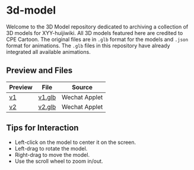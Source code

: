 # 3d-model

Welcome to the 3D Model repository dedicated to archiving a collection of 3D models for XYY-huijiwiki. All 3D models featured here are credited to CPE Cartoon. The original files are in `.glb` format for the models and `.json` format for animations. The `.glb` files in this repository have already integrated all available animations.

## Preview and Files

| Preview                                     | File                                                                  | Source        |
| ------------------------------------------- | --------------------------------------------------------------------- | ------------- |
| [v1](//xyy-huijiwiki.github.io/3d-model/v1) | [v1.glb](//github.com/XYY-huijiwiki/3d-model/blob/main/public/v1.glb) | Wechat Applet |
| [v2](//xyy-huijiwiki.github.io/3d-model/v2) | [v2.glb](//github.com/XYY-huijiwiki/3d-model/blob/main/public/v2.glb) | Wechat Applet |

## Tips for Interaction

- Left-click on the model to center it on the screen.
- Left-drag to rotate the model.
- Right-drag to move the model.
- Use the scroll wheel to zoom in/out.
